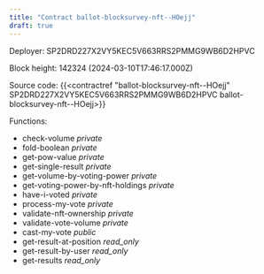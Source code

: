 ```yaml
---
title: "Contract ballot-blocksurvey-nft--HOejj"
draft: true
---
```

Deployer: SP2DRD227X2VY5KEC5V663RRS2PMMG9WB6D2HPVC


 



Block height: 142324 (2024-03-10T17:46:17.000Z)

Source code: {{<contractref "ballot-blocksurvey-nft--HOejj" SP2DRD227X2VY5KEC5V663RRS2PMMG9WB6D2HPVC ballot-blocksurvey-nft--HOejj>}}

Functions:

* check-volume _private_
* fold-boolean _private_
* get-pow-value _private_
* get-single-result _private_
* get-volume-by-voting-power _private_
* get-voting-power-by-nft-holdings _private_
* have-i-voted _private_
* process-my-vote _private_
* validate-nft-ownership _private_
* validate-vote-volume _private_
* cast-my-vote _public_
* get-result-at-position _read_only_
* get-result-by-user _read_only_
* get-results _read_only_
